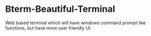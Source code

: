 # Bterm-Beautiful-Terminal
 Web based terminal which will have windows command prompt like functions, but have more user friendly UI.
